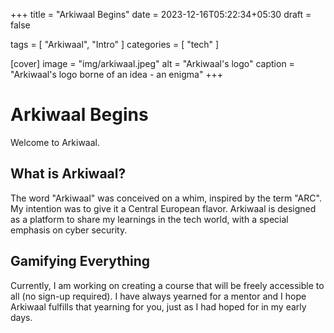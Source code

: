+++
title = "Arkiwaal Begins"
date = 2023-12-16T05:22:34+05:30
draft = false

tags = [ "Arkiwaal", "Intro" ]
categories = [ "tech" ]

[cover]
image = "img/arkiwaal.jpeg"
alt = "Arkiwaal's logo"
caption = "Arkiwaal's logo borne of an idea - an enigma"
+++

# Arkiwaal Begins

Welcome to Arkiwaal.

## What is Arkiwaal?

The word "Arkiwaal" was conceived on a whim, inspired by the term "ARC". My intention was to give it a Central European flavor. Arkiwaal is designed as a platform to share my learnings in the tech world, with a special emphasis on cyber security.

## Gamifying Everything

Currently, I am working on creating a course that will be freely accessible to all (no sign-up required). I have always yearned for a mentor and I hope Arkiwaal fulfills that yearning for you, just as I had hoped for in my early days.

